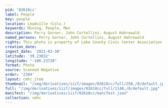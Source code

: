 ```yaml
---
pid: '02618cc'
label: People
key: people
location: Leadville (Colo.)
keywords: Mining, People, Men
description: Perry Gorner, John Cortellini, August Hahrewald
named_persons: Perry Gorner, John Cortellini, August Hahrewald
rights: This photo is property of Lake County Civic Center Association.
creation_date: 
ingest_date: '2021-03-30'
latitude: '39.23832'
longitude: "-106.23728"
format: Photo
source: Scanned Negative
order: '2394'
layout: cmhc_item
thumbnail: "/img/derivatives/iiif/images/02618cc/full/250,/0/default.jpg"
full: "/img/derivatives/iiif/images/02618cc/full/1140,/0/default.jpg"
manifest: "/img/derivatives/iiif/02618cc/manifest.json"
collection: cmhc
---
```

